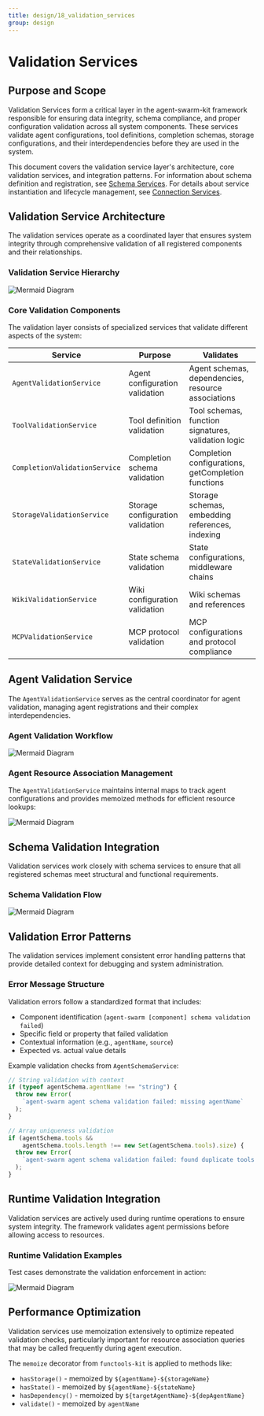 ```yaml
---
title: design/18_validation_services
group: design
---
```


# Validation Services

## Purpose and Scope

Validation Services form a critical layer in the agent-swarm-kit framework responsible for ensuring data integrity, schema compliance, and proper configuration validation across all system components. These services validate agent configurations, tool definitions, completion schemas, storage configurations, and their interdependencies before they are used in the system.

This document covers the validation service layer's architecture, core validation services, and integration patterns. For information about schema definition and registration, see [Schema Services](./3_Client_Agent.md). For details about service instantiation and lifecycle management, see [Connection Services](./3_Client_Agent.md).

## Validation Service Architecture

The validation services operate as a coordinated layer that ensures system integrity through comprehensive validation of all registered components and their relationships.

### Validation Service Hierarchy

![Mermaid Diagram](./diagrams\18_Validation_Services_0.svg)

### Core Validation Components

The validation layer consists of specialized services that validate different aspects of the system:

| Service | Purpose | Validates |
|---------|---------|-----------|
| `AgentValidationService` | Agent configuration validation | Agent schemas, dependencies, resource associations |
| `ToolValidationService` | Tool definition validation | Tool schemas, function signatures, validation logic |
| `CompletionValidationService` | Completion schema validation | Completion configurations, getCompletion functions |
| `StorageValidationService` | Storage configuration validation | Storage schemas, embedding references, indexing |
| `StateValidationService` | State schema validation | State configurations, middleware chains |
| `WikiValidationService` | Wiki configuration validation | Wiki schemas and references |
| `MCPValidationService` | MCP protocol validation | MCP configurations and protocol compliance |

## Agent Validation Service

The `AgentValidationService` serves as the central coordinator for agent validation, managing agent registrations and their complex interdependencies.

### Agent Validation Workflow

![Mermaid Diagram](./diagrams\18_Validation_Services_1.svg)

### Agent Resource Association Management

The `AgentValidationService` maintains internal maps to track agent configurations and provides memoized methods for efficient resource lookups:

![Mermaid Diagram](./diagrams\18_Validation_Services_2.svg)

## Schema Validation Integration

Validation services work closely with schema services to ensure that all registered schemas meet structural and functional requirements.

### Schema Validation Flow

![Mermaid Diagram](./diagrams\18_Validation_Services_3.svg)

## Validation Error Patterns

The validation services implement consistent error handling patterns that provide detailed context for debugging and system administration.

### Error Message Structure

Validation errors follow a standardized format that includes:

- Component identification (`agent-swarm [component] schema validation failed`)
- Specific field or property that failed validation
- Contextual information (e.g., `agentName`, `source`)
- Expected vs. actual value details

Example validation checks from `AgentSchemaService`:

```typescript
// String validation with context
if (typeof agentSchema.agentName !== "string") {
  throw new Error(
    `agent-swarm agent schema validation failed: missing agentName`
  );
}

// Array uniqueness validation
if (agentSchema.tools && 
    agentSchema.tools.length !== new Set(agentSchema.tools).size) {
  throw new Error(
    `agent-swarm agent schema validation failed: found duplicate tools for agentName=${agentSchema.agentName} tools=[${agentSchema.tools}]`
  );
}
```

## Runtime Validation Integration

Validation services are actively used during runtime operations to ensure system integrity. The framework validates agent permissions before allowing access to resources.

### Runtime Validation Examples

Test cases demonstrate the validation enforcement in action:

![Mermaid Diagram](./diagrams\18_Validation_Services_4.svg)

## Performance Optimization

Validation services use memoization extensively to optimize repeated validation checks, particularly important for resource association queries that may be called frequently during agent execution.

The `memoize` decorator from `functools-kit` is applied to methods like:
- `hasStorage()` - memoized by `${agentName}-${storageName}`
- `hasState()` - memoized by `${agentName}-${stateName}`
- `hasDependency()` - memoized by `${targetAgentName}-${depAgentName}`
- `validate()` - memoized by `agentName`
